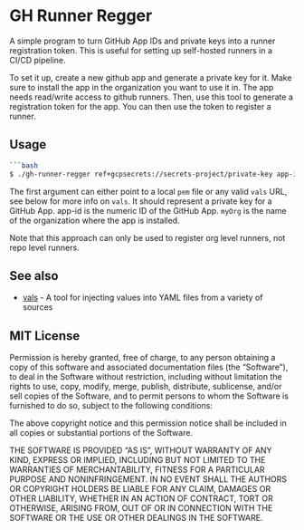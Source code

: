 # GH Runner Regger

A simple program to turn GitHub App IDs and private keys into a runner registration token. This is useful for setting up self-hosted runners in a CI/CD pipeline.

To set it up, create a new github app and generate a private key for it. Make sure to install the app in the organization you want to use it in.
The app needs read/write access to github runners. Then, use this tool to generate a registration token for the app.
You can then use the token to register a runner.

## Usage

````bash
```bash
$ ./gh-runner-regger ref+gcpsecrets://secrets-project/private-key app-id myOrg
````

The first argument can either point to a local `pem` file or any valid `vals` URL, see below for more info on `vals`.
It should represent a private key for a GitHub App. app-id is the numeric ID of the GitHub App. `myOrg` is the name of the organization where
the app is installed.

Note that this approach can only be used to register org level runners, not repo level runners.

## See also

- [vals](https://GitHub.com/helmfile/vals) - A tool for injecting values into YAML files from a variety of sources

## MIT License

Permission is hereby granted, free of charge, to any person obtaining a copy of this software and associated documentation files (the “Software”), to deal in the Software without restriction, including without limitation the rights to use, copy, modify, merge, publish, distribute, sublicense, and/or sell copies of the Software, and to permit persons to whom the Software is furnished to do so, subject to the following conditions:

The above copyright notice and this permission notice shall be included in all copies or substantial portions of the Software.

THE SOFTWARE IS PROVIDED “AS IS”, WITHOUT WARRANTY OF ANY KIND, EXPRESS OR IMPLIED, INCLUDING BUT NOT LIMITED TO THE WARRANTIES OF MERCHANTABILITY, FITNESS FOR A PARTICULAR PURPOSE AND NONINFRINGEMENT. IN NO EVENT SHALL THE AUTHORS OR COPYRIGHT HOLDERS BE LIABLE FOR ANY CLAIM, DAMAGES OR OTHER LIABILITY, WHETHER IN AN ACTION OF CONTRACT, TORT OR OTHERWISE, ARISING FROM, OUT OF OR IN CONNECTION WITH THE SOFTWARE OR THE USE OR OTHER DEALINGS IN THE SOFTWARE.
